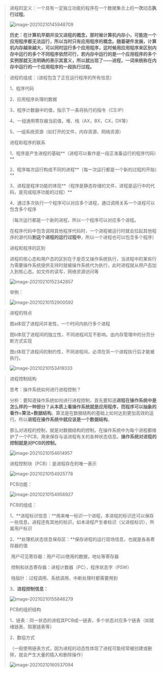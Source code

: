 > 进程的定义：一个具有一定独立功能的程序在一个数据集合上的**一次**动态**执行过程**。
>
> ![image-20210210145948709](image\image-20210210145948709.png)
>
> **历史：**在计算机早期并没又进程的概念，那时候计算机内存小，可能连一个应用程序都无法运行，所以当时只有应用程序的概念。随着硬件发展，计算机内存越来越大，可以同时运行多个应用程序，这时候用应用程序来区别内存中运行的多个不同程序依然可行，**若内存中运行的是一个应用程序的多个实例那就无法明确的表示其意义**，所以就出现了——进程，一词来统称在内存中运行的**一个应用程序的一段执行过程。**

> 进程的组成：（进程包含了正在运行程序的所有信息）
>
> 1、程序代码
>
> 2、应用程序处理的数据
>
> 3、程序计数器中的值，指示下一条将执行的指令（CS:IP）
>
> 4、一组通用寄存器当前值，堆、栈（AX，BX，CX，DX等）
>
> 5、一组系统资源（如打开的文件，内存资源、网络资源）
>
> 
>
> 进程和程序的联系
>
> 1、程序是产生进程的基础**（进程可以看作是一段正准备运行的程序代码）**
>
> 2、程序每次运行构成不同的进程**（每一次运行都是一个新的过程的开始）**
>
> 3、进程是程序功能的体现**（程序是静态存储的文件，进程是运行中的代码，是完成程序功能的过程）**
>
> 4、通过多次执行一个程序可以对应多个进程，通过调用关系一个进程可以包含多个程序
>
> （每次运行都是一个新的进程，所以一个程序可以对应多个进程。
>
> 在程序代码中包含调用其他程序代码时，一个进程被运行时就会拉起其他程序的源代码**到这个进程的运行过程中**，所以一个进程也可以包含多个程序）
>
> 
>
> 进程和程序的区别
>
> 进程的核心态和用户态的区别在于是否又操作系统执行，当进程中的某些行为需要操作系统提供支持时就被操作系统代为执行，此时进程就从用户态加入到核心态。如文件的读写，网络资源访问等
>
> ![image-20210210152342857](image\image-20210210152342857.png)
>
> 举例：
>
> ![image-20210210152900592](image\image-20210210152900592.png)

> 进程的特点
>
> 图a体现了进程间并发性，一个时间内执行多个进程
>
> 图b体现了进程间的独立性，不同进程间互不影响。由内存管理中的分页分断方式实现
>
> 图c体现了进程间的制约性，不同进程间，必须在另一个进程执行后才能被执行。
>
> ![image-20210210153419333](image\image-20210210153419333.png)

> 进程控制结构
>
> 思考：操作系统如何进行进程控制？
>
> 分析：要知道操作系统如何进行进程控制，首先要知道**进程在操作系统中是怎么样的一种部分？**从本质上看操作系统就是应用程序，而**程序可以抽象的看作=算法+数据结构**。算法是在数据结构的基础上如何达到更加高效的运行。所以**进程在操作系统中就应该是一个数据结构**。
>
> 那么对进程的控制，就是对数据结构的控制。在操作系统中为每个进程都维护了一个PCB，用来保存与该进程有关的各种状态信息。**操作系统对进程的控制就是对PCB的控制。**
>
> ![image-20210210154614957](image\image-20210210154614957.png)
>
> 进程控制块（PCB）：是进程存在的唯一表示
>
> ![image-20210210154925778](image\image-20210210154925778.png)
>
> PCB功能：
>
> ![image-20210210154956927](image\image-20210210154956927.png)
>
> PCB的组成：
>
> 1、**进程标识信息：**用来唯一标识一个进程，本进程的标识还可以保存一些信息，进程还有其他的标识，如本进程产生者标识（父进程标识），所属用户标识
>
> 2、**处理机状态信息保存区：**保存进程的运行现场信息，也就是各各寄存器的值
>
> ​	用户可见寄存器：用户可以i使用的数据，地址等寄存器
>
> ​	控制和状态寄存器：进程计数器（PC），程序状态字（PSW）
>
> ​	栈指针：过程调用、系统调用、中断处理时都需要用到
>
> 3、**进程控制信息：**
>
> ![image-20210210155846279](image\image-20210210155846279.png)
>
> PCB的组织结构
>
> 1、链表：同一状态的进程其PCB成一链表，多个状态对应多个链表（如就绪链表、阻塞链表等）
>
> 2、数组方式
>
> （一般使用链表方式，因为进程的动态性体现了进程可能经常被创建或删除，就会产生大量的插入和删除操作）
>
> ![image-20210210160537094](image\image-20210210160537094.png)